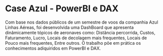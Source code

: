 # Case Azul - PowerBI e DAX
Com base nos dados públicos de um semestre de voos da companhia Azul Linhas Aéreas,
foi desenvolvida uma DashBoard que apresenta dinâmicamente tópicos de aeronaves como:
Distância percorrida,
Custos,
Faturamento,
Lucro,
Locais de decolagem mais frequentes,
Locais de Pouco mais frequentes,
Entre outros.
O trabalho põe em prática os conhecimentos adiquiridos em PowerBI e DAX.

